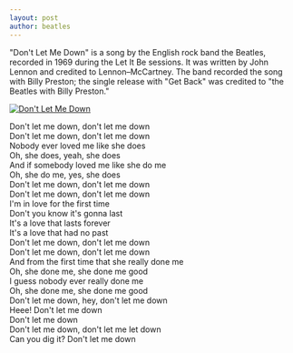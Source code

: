 ```yaml
---
layout: post
author: beatles
---
```

"Don't Let Me Down" is a song by the English rock band the Beatles, recorded in 1969 during the Let It Be sessions. It was written by John Lennon and credited to Lennon–McCartney. The band recorded the song with Billy Preston; the single release with "Get Back" was credited to "the Beatles with Billy Preston."

[![Don't Let Me Down](http://img.youtube.com/vi/NCtzkaL2t_Y/0.jpg)](http://www.youtube.com/watch?v=NCtzkaL2t_Y "Don't Let Me Down")

Don't let me down, don't let me down  
Don't let me down, don't let me down  
Nobody ever loved me like she does  
Oh, she does, yeah, she does  
And if somebody loved me like she do me  
Oh, she do me, yes, she does  
Don't let me down, don't let me down  
Don't let me down, don't let me down  
I'm in love for the first time  
Don't you know it's gonna last  
It's a love that lasts forever  
It's a love that had no past  
Don't let me down, don't let me down  
Don't let me down, don't let me down  
And from the first time that she really done me  
Oh, she done me, she done me good  
I guess nobody ever really done me  
Oh, she done me, she done me good  
Don't let me down, hey, don't let me down  
Heee! Don't let me down  
Don't let me down  
Don't let me down, don't let me let down  
Can you dig it? Don't let me down
